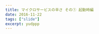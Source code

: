 ```yaml
---
title: マイクロサービスの辛さ その① 起動時編
date: 2016-11-22
tags: ["slide"]
excerpt: yudppp
---
```


<script layout="title" type="text/x-markdown">
## マイクロサービスの辛さ
### その① 起動時編
yudppp
</script>


<template layout type="text/x-markdown">
[Microservices Meetup vol.4](http://microservices-meetup.connpass.com/event/44428/)
</template>

<template layout type="text/x-markdown">
マイクロサービスで作るようになって

圧倒的に1日に扱うプロジェクトの数が増えた。
</template>

<template layout type="text/x-markdown">
1日に起動するプロジェクトが増えた。
</template>

<template layout type="text/x-markdown">
1日に3~5プロジェクトくらい。

自分が元々作ってないプロジェクトも触る
</template>

<template layout type="text/x-markdown">
使っているタスクランナーもバラバラ
</template>

<template layout="bullets" type="text/x-markdown">
- npm script
- Grunt
- gulp
- Make
- Rake
</template>

<template layout type="text/x-markdown">
毎回lsして,

どのタスクランナー使ってるか確認して

catして起動タスクを確認する
</template>

<template layout type="text/x-markdown">
やだ
</template>

<template layout type="text/x-markdown">
したくない
</template>

<template layout type="text/x-markdown">
それをしないための

タスクランナーマネージャー作りました。
</template>

<template layout type="text/x-markdown">
## [yudppp/tsks](https://github.com/yudppp/tsks)
```
$ npm i tsks -g
```
</template>

<template layout type="text/x-markdown">
```
$ cd hoge-project
hoge-project $ tsks
🐚 tsks
npm run start
npm run build
gulp watch
gulp build
```
</template>

<template layout type="text/x-markdown">
npm script, Grunt, gulp, Make, Rake

これらのタスクランナーのタスクを一覧表示してくれる。
</template>

<template layout type="text/x-markdown">
## DEMO
</template>

<template layout type="text/x-markdown">
なんとこのプロジェクト

☆が[ひとつ](https://github.com/yudppp/tsks/stargazers)(自分でつけただけ)
</template>

<template layout type="text/x-markdown">
☆くれたら喜びます

[yudppp/tsks](https://github.com/yudppp/tsks/stargazers)
</template>

<template layout type="text/x-markdown">
以上

ありがとうございました。
</template>